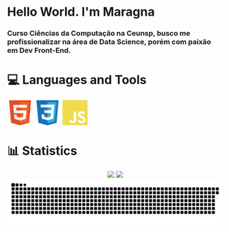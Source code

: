 <h1>Hello World. I'm Maragna</h1>
<h3>Curso Ciências da Computação na Ceunsp, busco me profissionalizar na área de Data Science, porém com paixão em Dev Front-End.</h3>

# <h1> 💻 Languages and Tools </h1>
<div style="display: inline_block">
  <img align="center" alt="HTML" height="60" width="60" src="https://raw.githubusercontent.com/devicons/devicon/master/icons/html5/html5-original.svg">
  <img align="center" alt="CSS" height="60" width="60" src="https://raw.githubusercontent.com/devicons/devicon/master/icons/css3/css3-original.svg">
  <img align="center" alt="Js" height="60" width="60" src="https://raw.githubusercontent.com/devicons/devicon/master/icons/javascript/javascript-plain.svg">
</div>

# 📊 Statistics

  <div align="center">
      <img width="42%" src="https://github-readme-stats.vercel.app/api?username=maragnaaa&show_icons=true&theme=synthwave&include_all_commits=true&count_private=true"/>
      <img width="50%" src="https://github-readme-stats.vercel.app/api/top-langs/?username=maragnaaa&show_icons=true&layout=compact&langs_count=8&theme=synthwave"/>
  </div>

<picture>
  <source media="(prefers-color-scheme: dark)" srcset="https://raw.githubusercontent.com/maragnaaa/maragnaaa/output/github-contribution-grid-snake-dark.svg">
  <source media="(prefers-color-scheme: light)" srcset="https://raw.githubusercontent.com/maragnaaa/maragnaaa/output/github-contribution-grid-snake.svg">
  <img alt="github contribution grid snake animation" src="https://raw.githubusercontent.com/maragnaaa/maragnaaa/output/github-contribution-grid-snake.svg">
</picture>
